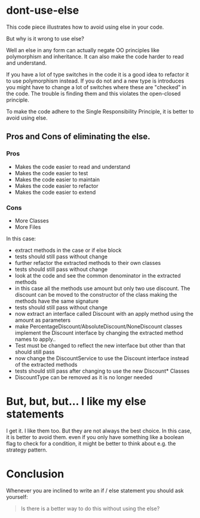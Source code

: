 # dont-use-else

This code piece illustrates how to avoid using else in your code.

But why is it wrong to use else?

Well an else in any form can actually negate OO principles like polymorphism and inheritance. It can also make the code
harder to read and understand.

If you have a lot of type switches in the code it is a good idea to refactor it to use polymorphism instead.
If you do not and a new type is introduces you might have to change a lot of switches where these are "checked" in the
code. The trouble is finding them and this violates the open-closed principle.

To make the code adhere to the Single Responsibility Principle, it is better to avoid using else.

## Pros and Cons of eliminating the else.

### Pros

- Makes the code easier to read and understand
- Makes the code easier to test
- Makes the code easier to maintain
- Makes the code easier to refactor
- Makes the code easier to extend

### Cons

- More Classes
- More Files

In this case:

- extract methods in the case or if else block
- tests should still pass without change
- further refactor the extracted methods to their own classes
- tests should still pass without change
- look at the code and see the common denominator in the extracted methods
- in this case all the methods use amount but only two use discount. The discount can be moved to the constructor of the
  class making the methods have the same signature
- tests should still pass without change
- now extract an interface called Discount with an apply method using the amount as parameters
- make PercentageDiscount/AbsoluteDiscount/NoneDiscount classes implement the Discount interface by changing the
  extracted method names to apply..
- Test must be changed to reflect the new interface but other than that should still pass
- now change the DiscountService to use the Discount interface instead of the extracted methods
- tests should still pass after changing to use the new Discount* Classes
- DiscountType can be removed as it is no longer needed

# But, but, but... I like my else statements

I get it. I like them too. But they are not always the best choice. In this case, it is better to avoid them.
even if you only have something like a boolean flag to check for a condition, it might be better to think about e.g. the
strategy pattern.

# Conclusion

Whenever you are inclined to write an if / else statement you should ask yourself:

> Is there is a better way to do this without using the else?
